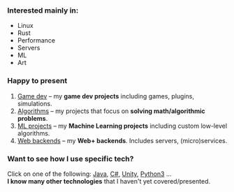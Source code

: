 ### Interested mainly in:
* Linux
* Rust
* Performance
* Servers
* ML
* Art

### Happy to present
1. [Game dev](https://github.com/Siiir/game_dev) – my **game dev projects** including games, plugins, simulations.
2. [Algorithms](https://github.com/Siiir/algorithms) – my projects that focus on **solving math/algorithmic problems**.
4. [ML projects](https://github.com/Siiir/ML) – my **Machine Learning projects** including custom low-level algorithms.
5. [Web backends](https://github.com/Siiir/web_backend) – my **Web+ backends**. Includes servers, (micro)services.

### Want to see how I use specific tech?
Click on one of the following:
[Java](https://github.com/Siiir/java),
[C#](https://github.com/Siiir/csharp),
[Unity](https://github.com/Siiir/unity),
[Python3](https://github.com/Siiir/python3) ...  
**I know many other technologies** that I haven't yet covered/presented.
